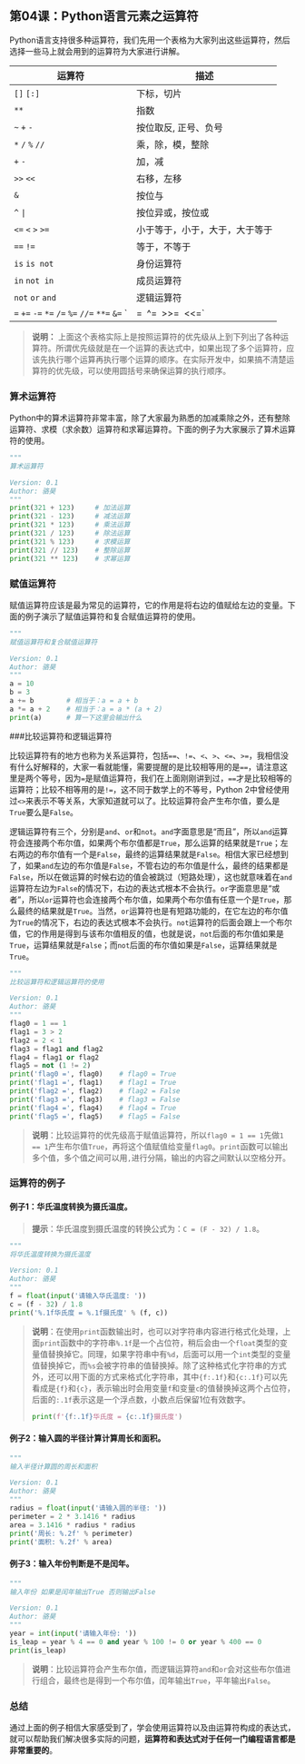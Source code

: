 ## 第04课：Python语言元素之运算符

Python语言支持很多种运算符，我们先用一个表格为大家列出这些运算符，然后选择一些马上就会用到的运算符为大家进行讲解。

| 运算符                                                       | 描述                           |
| ------------------------------------------------------------ | ------------------------------ |
| `[]` `[:]`                                                   | 下标，切片                     |
| `**`                                                         | 指数                           |
| `~` `+` `-`                                                  | 按位取反, 正号、负号               |
| `*` `/` `%` `//`                                             | 乘，除，模，整除               |
| `+` `-`                                                      | 加，减                         |
| `>>` `<<`                                                    | 右移，左移                     |
| `&`                                                          | 按位与                         |
| `^` `\|`                                                      | 按位异或，按位或               |
| `<=` `<` `>` `>=`                                            | 小于等于，小于，大于，大于等于 |
| `==` `!=`                                                    | 等于，不等于                   |
| `is`  `is not`                                               | 身份运算符                     |
| `in` `not in`                                                | 成员运算符                     |
| `not` `or` `and`                                             | 逻辑运算符                     |
| `=` `+=` `-=` `*=` `/=` `%=` `//=` `**=` `&=` `|=` `^=` `>>=` `<<=` | （复合）赋值运算符             |

>**说明：** 上面这个表格实际上是按照运算符的优先级从上到下列出了各种运算符。所谓优先级就是在一个运算的表达式中，如果出现了多个运算符，应该先执行哪个运算再执行哪个运算的顺序。在实际开发中，如果搞不清楚运算符的优先级，可以使用圆括号来确保运算的执行顺序。

### 算术运算符

Python中的算术运算符非常丰富，除了大家最为熟悉的加减乘除之外，还有整除运算符、求模（求余数）运算符和求幂运算符。下面的例子为大家展示了算术运算符的使用。

```Python
"""
算术运算符

Version: 0.1
Author: 骆昊
"""
print(321 + 123)     # 加法运算
print(321 - 123)     # 减法运算
print(321 * 123)     # 乘法运算
print(321 / 123)     # 除法运算
print(321 % 123)     # 求模运算
print(321 // 123)    # 整除运算
print(321 ** 123)    # 求幂运算
```

### 赋值运算符

赋值运算符应该是最为常见的运算符，它的作用是将右边的值赋给左边的变量。下面的例子演示了赋值运算符和复合赋值运算符的使用。

```Python
"""
赋值运算符和复合赋值运算符

Version: 0.1
Author: 骆昊
"""
a = 10
b = 3
a += b        # 相当于：a = a + b
a *= a + 2    # 相当于：a = a * (a + 2)
print(a)      # 算一下这里会输出什么
```

###比较运算符和逻辑运算符

比较运算符有的地方也称为关系运算符，包括`==`、`!=`、`<`、`>`、`<=`、`>=`，我相信没有什么好解释的，大家一看就能懂，需要提醒的是比较相等用的是`==`，请注意这里是两个等号，因为`=`是赋值运算符，我们在上面刚刚讲到过，`==`才是比较相等的运算符；比较不相等用的是`!=`，这不同于数学上的不等号，Python 2中曾经使用过`<>`来表示不等关系，大家知道就可以了。比较运算符会产生布尔值，要么是`True`要么是`False`。

逻辑运算符有三个，分别是`and`、`or`和`not`。`and`字面意思是“而且”，所以`and`运算符会连接两个布尔值，如果两个布尔值都是`True`，那么运算的结果就是`True`；左右两边的布尔值有一个是`False`，最终的运算结果就是`False`。相信大家已经想到了，如果`and`左边的布尔值是`False`，不管右边的布尔值是什么，最终的结果都是`False`，所以在做运算的时候右边的值会被跳过（短路处理），这也就意味着在`and`运算符左边为`False`的情况下，右边的表达式根本不会执行。`or`字面意思是“或者”，所以`or`运算符也会连接两个布尔值，如果两个布尔值有任意一个是`True`，那么最终的结果就是`True`。当然，`or`运算符也是有短路功能的，在它左边的布尔值为`True`的情况下，右边的表达式根本不会执行。`not`运算符的后面会跟上一个布尔值，它的作用是得到与该布尔值相反的值，也就是说，`not`后面的布尔值如果是`True`，运算结果就是`False`；而`not`后面的布尔值如果是`False`，运算结果就是`True`。

```Python
"""
比较运算符和逻辑运算符的使用

Version: 0.1
Author: 骆昊
"""
flag0 = 1 == 1
flag1 = 3 > 2
flag2 = 2 < 1
flag3 = flag1 and flag2
flag4 = flag1 or flag2
flag5 = not (1 != 2)
print('flag0 =', flag0)    # flag0 = True
print('flag1 =', flag1)    # flag1 = True
print('flag2 =', flag2)    # flag2 = False
print('flag3 =', flag3)    # flag3 = False
print('flag4 =', flag4)    # flag4 = True
print('flag5 =', flag5)    # flag5 = False
```

> **说明**：比较运算符的优先级高于赋值运算符，所以`flag0 = 1 == 1`先做`1 == 1`产生布尔值`True`，再将这个值赋值给变量`flag0`。`print`函数可以输出多个值，多个值之间可以用`,`进行分隔，输出的内容之间默认以空格分开。

### 运算符的例子

#### 例子1：华氏温度转换为摄氏温度。

> **提示**：华氏温度到摄氏温度的转换公式为：`C = (F - 32) / 1.8`。

```Python
"""
将华氏温度转换为摄氏温度

Version: 0.1
Author: 骆昊
"""
f = float(input('请输入华氏温度: '))
c = (f - 32) / 1.8
print('%.1f华氏度 = %.1f摄氏度' % (f, c))
```

> **说明**：在使用`print`函数输出时，也可以对字符串内容进行格式化处理，上面`print`函数中的字符串`%.1f`是一个占位符，稍后会由一个`float`类型的变量值替换掉它。同理，如果字符串中有`%d`，后面可以用一个`int`类型的变量值替换掉它，而`%s`会被字符串的值替换掉。除了这种格式化字符串的方式外，还可以用下面的方式来格式化字符串，其中`{f:.1f}`和`{c:.1f}`可以先看成是`{f}`和`{c}`，表示输出时会用变量`f`和变量`c`的值替换掉这两个占位符，后面的`:.1f`表示这是一个浮点数，小数点后保留1位有效数字。
>
> ```Python
> print(f'{f:.1f}华氏度 = {c:.1f}摄氏度')
> ```

#### 例子2：输入圆的半径计算计算周长和面积。

```Python
"""
输入半径计算圆的周长和面积

Version: 0.1
Author: 骆昊
"""
radius = float(input('请输入圆的半径: '))
perimeter = 2 * 3.1416 * radius
area = 3.1416 * radius * radius
print('周长: %.2f' % perimeter)
print('面积: %.2f' % area)
```

#### 例子3：输入年份判断是不是闰年。

```Python
"""
输入年份 如果是闰年输出True 否则输出False

Version: 0.1
Author: 骆昊
"""
year = int(input('请输入年份: '))
is_leap = year % 4 == 0 and year % 100 != 0 or year % 400 == 0
print(is_leap)
```

> **说明**：比较运算符会产生布尔值，而逻辑运算符`and`和`or`会对这些布尔值进行组合，最终也是得到一个布尔值，闰年输出`True`，平年输出`False`。

### 总结

通过上面的例子相信大家感受到了，学会使用运算符以及由运算符构成的表达式，就可以帮助我们解决很多实际的问题，**运算符和表达式对于任何一门编程语言都是非常重要的**。
